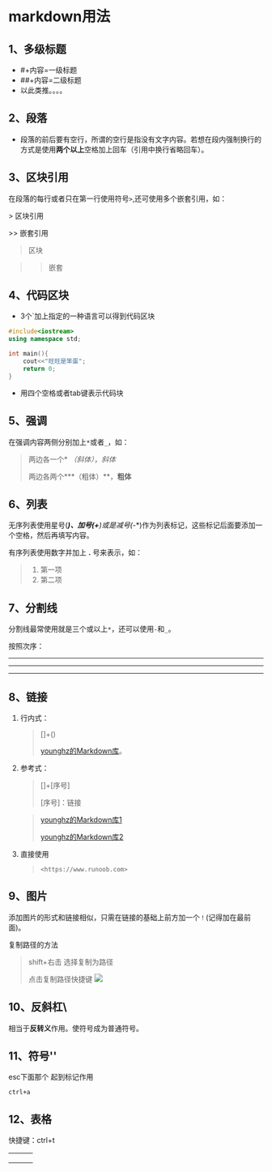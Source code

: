 # markdown用法

## 1、多级标题

- #+内容=一级标题
- ##+内容=二级标题
- 以此类推。。。。

## 2、段落

- 段落的前后要有空行，所谓的空行是指没有文字内容。若想在段内强制换行的方式是使用**两个以上**空格加上回车（引用中换行省略回车）。

## 3、区块引用

在段落的每行或者只在第一行使用符号`>`,还可使用多个嵌套引用，如：

\> 区块引用

\>> 嵌套引用

> 区块

> > 嵌套

## 4、代码区块

- 3个`加上指定的一种语言可以得到代码区块

```c++
#include<iostream>
using namespace std;

int main(){
    cout<<"旺旺是笨蛋";
    return 0;
} 
```

- 用四个空格或者tab键表示代码块



## 5、强调

在强调内容两侧分别加上`*`或者`_`，如：

> 两边各一个* *（斜体）*，_斜体_
>
> 两边各两个***（粗体）**，__粗体__



## 6、列表

无序列表使用星号(*****)、加号(**+**)或是减号(**-**)作为列表标记，这些标记后面要添加一个空格，然后再填写内容。

有序列表使用数字并加上 **.** 号来表示，如：

> 1. 第一项
> 2. 第二项



## 7、分割线

分割线最常使用就是三个或以上`*`，还可以使用`-`和`_`。

按照次序：

****

------------

____



## 8、链接

1. 行内式：

   > []+()
   >
   > [younghz的Markdown库](https:://github.com/younghz/Markdown "Markdown")。

2. 参考式：

   > []+[序号]
   >
   > [序号]：链接

   > [younghz的Markdown库1][1]
   >
   > [younghz的Markdown库2][2]
   >
   > [1]: https:://github.com/younghz/Markdown	"Markdown"
   > [2]: https:://github.com/younghz/Markdown	"Markdown"

3. 直接使用

   > ```
   > <https://www.runoob.com>
   > ```

## 9、图片

添加图片的形式和链接相似，只需在链接的基础上前方加一个`！`(记得加在最前面)。

复制路径的方法

> shift+右击 选择复制为路径
>
> 点击复制路径快捷键
> ![](https://cdn.jsdelivr.net/gh/cerebellumking/image/img/202108211125100.png)



## 10、反斜杠\

相当于**反转义**作用。使符号成为普通符号。



## 11、符号'\'

esc下面那个 起到标记作用

```
ctrl+a
```





## 12、表格

快捷键：ctrl+t

|      |      |      |
| ---- | ---- | ---- |
|      |      |      |
|      |      |      |
|      |      |      |











